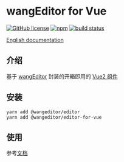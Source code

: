 # wangEditor for Vue

[![GitHub license](https://img.shields.io/badge/license-MIT-blue.svg)](https://github.com/facebook/react/blob/main/LICENSE) [![npm](https://img.shields.io/npm/v/@wangeditor/editor-for-vue.svg)](https://www.npmjs.com/package/@wangeditor/editor-for-vue/v/next) [![build status](https://github.com/wangeditor-team/wangEditor-for-vue/actions/workflows/npm-publish.yml/badge.svg?branch=main)](https://github.com/wangeditor-team/wangEditor-for-vue/actions)

[English documentation](./README-en.md)

## 介绍

基于 [wangEditor](https://www.wangeditor.com/) 封装的开箱即用的 [Vue2 组件](https://www.wangeditor.com/v5/for-frame.html#vue2)

## 安装

```shell
yarn add @wangeditor/editor
yarn add @wangeditor/editor-for-vue
```

## 使用

参考[文档](https://www.wangeditor.com/v5/for-frame.html#vue2)
